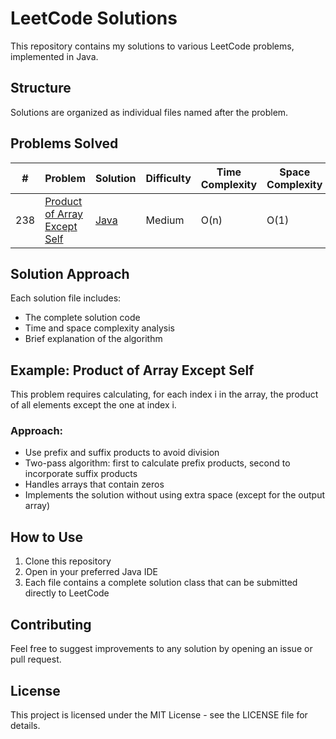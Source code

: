 # LeetCode Solutions

This repository contains my solutions to various LeetCode problems, implemented in Java.

## Structure

Solutions are organized as individual files named after the problem.

## Problems Solved

| #   | Problem                                                                                     | Solution                         | Difficulty | Time Complexity | Space Complexity |
| --- | ------------------------------------------------------------------------------------------- | -------------------------------- | ---------- | --------------- | ---------------- |
| 238 | [Product of Array Except Self](https://leetcode.com/problems/product-of-array-except-self/) | [Java](./ProductExceptSelf.java) | Medium     | O(n)            | O(1)             |

## Solution Approach

Each solution file includes:

- The complete solution code
- Time and space complexity analysis
- Brief explanation of the algorithm

## Example: Product of Array Except Self

This problem requires calculating, for each index i in the array, the product of all elements except the one at index i.

### Approach:

- Use prefix and suffix products to avoid division
- Two-pass algorithm: first to calculate prefix products, second to incorporate suffix products
- Handles arrays that contain zeros
- Implements the solution without using extra space (except for the output array)

## How to Use

1. Clone this repository
2. Open in your preferred Java IDE
3. Each file contains a complete solution class that can be submitted directly to LeetCode

## Contributing

Feel free to suggest improvements to any solution by opening an issue or pull request.

## License

This project is licensed under the MIT License - see the LICENSE file for details.
